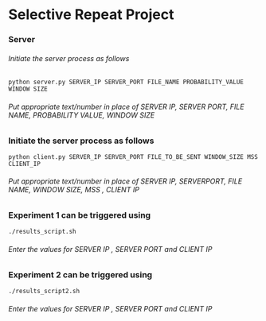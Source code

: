 # Selective Repeat Project 

### Server

###### Initiate the server process as follows

```
python server.py SERVER_IP SERVER_PORT FILE_NAME PROBABILITY_VALUE WINDOW SIZE 
```
###### Put appropriate text/number in place of SERVER IP, SERVER PORT, FILE NAME, PROBABILITY VALUE, WINDOW SIZE
### Initiate the server process as follows

```
python client.py SERVER_IP SERVER_PORT FILE_TO_BE_SENT WINDOW_SIZE MSS CLIENT_IP
```
###### Put appropriate text/number in place of SERVER IP, SERVERPORT, FILE NAME, WINDOW SIZE, MSS , CLIENT IP

### Experiment 1 can be triggered using
```
./results_script.sh
```
###### Enter the values for SERVER IP , SERVER PORT and CLIENT IP

### Experiment 2 can be triggered using
```
./results_script2.sh
```
###### Enter the values for SERVER IP , SERVER PORT and CLIENT IP





